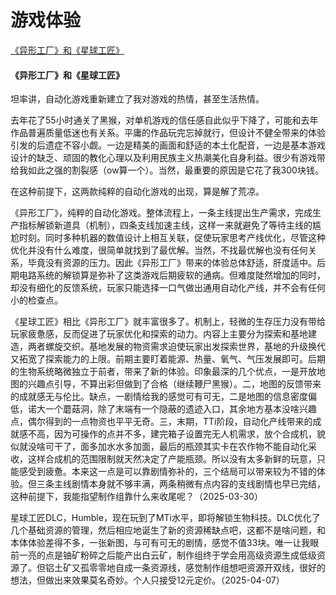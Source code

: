 # 游戏体验
[《异形工厂》和《星球工匠》](#异形工厂和星球工匠)

#### 《异形工厂》和《星球工匠》

坦率讲，自动化游戏重新建立了我对游戏的热情，甚至生活热情。

去年花了55小时通关了黑猴，对单机游戏的信任感自此似乎下降了，可能和去年作品普遍质量低迷也有关系。平庸的作品玩完忘掉就行，但设计不健全带来的体验引发的后遗症不容小觑。一边是精美的画面和舒适的本土化配音，一边是基本游戏设计的缺乏、顽固的教化心理以及利用民族主义热潮美化自身利益。很少有游戏带给我如此之强的割裂感（ow算一个）。当然，最重要的原因是它花了我300块钱。

在这种前提下，这两款纯粹的自动化游戏的出现，算是解了荒凉。

《异形工厂》，纯粹的自动化游戏。整体流程上，一条主线提出生产需求，完成生产指标解锁新道具（机制），四条支线加速主线，这样一来就避免了等待主线的尴尬时刻。同时多种机器的数值设计上相互关联，促使玩家思考产线优化，尽管这种优化并没有什么难度，很简单就找到了最优解。当然，不找最优解也没有任何关系，毕竟没有资源的压力。因此《异形工厂》带来的体验总体舒适，肝度适中。后期电路系统的解锁算是弥补了这类游戏后期疲软的通病。但难度陡然增加的同时，却没有细化的反馈系统，玩家只能选择一口气做出通用自动化产线，并不会有任何小的检查点。

《星球工匠》相比《异形工厂》就丰富很多了。机制上，轻微的生存压力没有带给玩家疲惫感，反而促进了玩家优化和探索的动力。内容上主要分为探索和基地建造，两者螺旋交织。基地发展的物资需求迫使玩家出发探索世界，基地的升级换代又拓宽了探索能力的上限。前期主要盯着能源、热量、氧气、气压发展即可。后期的生物系统略微独立于前者，带来了新的体验。印象最深的几个优点，一是开放地图的兴趣点引导，不算出彩但做到了合格（继续鞭尸黑猴）。二，地图的反馈带来的成就感无与伦比。缺点，一剧情给我的感觉可有可无，二是地图的信息密度偏低，诺大一个蘑菇洞，除了末端有一个隐蔽的遗迹入口，其余地方基本没啥兴趣点，偶尔得到的一点物资也平平无奇。三，末期，TTi阶段，自动化产线带来的成就感不高，因为可操作的点并不多，建完箱子设置完无人机需求，放个合成机，貌似就没啥可干了，面多加水水多加面，最后的瓶颈其实卡在农作物不能自动化采收，这样合成机的范围限制就天然决定了产能瓶颈。所以没有太多新鲜的玩意，只能感受到疲惫。本来这一点是可以靠剧情弥补的，三个结局可以带来较为不错的体验。但三条主线剧情本身就不够丰满，两条稍微有点内容的支线剧情也早已完结，这种前提下，我能指望制作组靠什么来收尾呢？（2025-03-30）

星球工匠DLC，Humble，现在玩到了MTi水平，即将解锁生物科技。DLC优化了几个基础资源的管理，然后相应地诞生了新的资源稀缺点吧，这都不是啥问题，和本体体验差得不多，一张新图，与可有可无的剧情，感觉不值33块。唯一让我眼前一亮的点是铀矿粉碎之后能产出白云矿，制作组终于学会用高级资源生成低级资源了。但铝土矿又孤零零地自成一条资源线，感觉制作组想吧资源开双线，很好的想法，但做出来效果莫名奇妙。个人只接受12元定价。（2025-04-07）